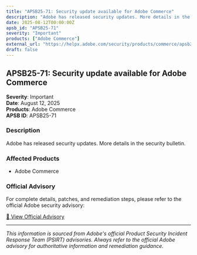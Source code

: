 ```yaml
---
title: "APSB25-71: Security update available for Adobe Commerce"
description: "Adobe has released security updates. More details in the security bulletin."
date: 2025-08-12T00:00:00Z
apsb_id: "APSB25-71"
severity: "Important"
products: ["Adobe Commerce"]
external_url: "https://helpx.adobe.com/security/products/commerce/apsb25-71.html"
draft: false
---
```


## APSB25-71: Security update available for Adobe Commerce

**Severity**: Important  
**Date**: August 12, 2025  
**Products**: Adobe Commerce  
**APSB ID**: APSB25-71

### Description

Adobe has released security updates. More details in the security bulletin.

### Affected Products

- Adobe Commerce


### Official Advisory

For complete details, patches, and remediation steps, please refer to the official Adobe security advisory:

[🔗 View Official Advisory](https://helpx.adobe.com/security/products/commerce/apsb25-71.html)

---

*This information is sourced from Adobe's official Product Security Incident Response Team (PSIRT) advisories. Always refer to the official Adobe advisory for authoritative information and remediation guidance.*
